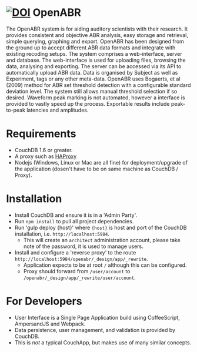 [![DOI](https://zenodo.org/badge/doi/10.5281/zenodo.15629.svg)](http://dx.doi.org/10.5281/zenodo.15629)
OpenABR
======

The OpenABR system is for aiding auditory scientists with their research. It provides consistent and objective ABR analysis, easy storage and retrieval, simple querying, graphing and export. OpenABR has been designed from the ground up to accept different ABR data formats and integrate with existing recoding setups.
The system comprises a web-interface, server and database. The web-interface is used for uploading files, browsing the data, analysing and exporting. The server can be accessed via its API to automatically upload ABR data. Data is organised by Subject as well as Experiment, tags or any other meta-data.
OpenABR uses Bogaerts, et al (2009) method for ABR set threshold detection with a configurable standard deviation level. The system still allows manual threshold selection if so desired.
Waveform peak marking is not automated, however a interface is provided to vastly speed up the process. Exportable results include peak-to-peak latencies and amplitudes.

Requirements
============

 - CouchDB 1.6 or greater.
 - A proxy such as [HAProxy](http://www.haproxy.org/)
 - Nodejs (Windows, Linux or Mac are all fine) for deployment/upgrade of the application (dosen't have to be on same machine as CouchDB / Proxy).

Installation
============

 - Install CouchDB and ensure it is in a 'Admin Party'.
 - Run `npm install` to pull all project dependencies.
 - Run 'gulp deploy {host}' where `{host}` is host and port of the CouchDB installation, i.e. `http://localhost:5984`.
   - This will create an `architect` administration account, please take note of the password, it is used to manage users.
 - Install and configure a 'reverse proxy' to the route `http://localhost:5984/openabr/_design/app/_rewrite`.
   - Application expects to be at root `/` although this can be configured.
   - Proxy should forward from `/user/account` to `/openabr/_design/app/_rewrite/user/account`.

For Developers
==============

 - User Interface is a Single Page Application build using CoffeeScript, AmpersandJS and Webpack.
 - Data persistence, user management, and validation is provided by CouchDB.
 - This is *not* a typical CouchApp, but makes use of many similar concepts.
